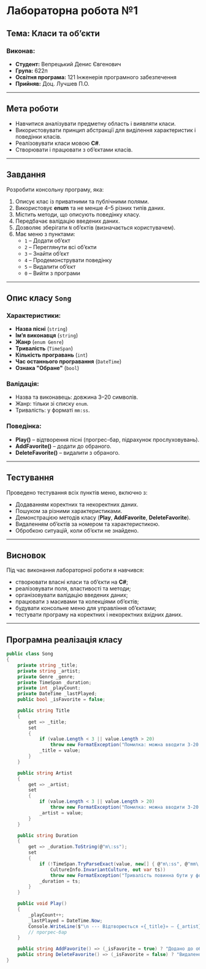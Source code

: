 # Лабораторна робота №1  
## Тема: Класи та об’єкти 

### Виконав:
- **Студент:** Вепрецький Денис Євгенович  
- **Група:** 622п 
- **Освітня програма:** 121 Інженерія програмного забезпечення 
- **Прийняв:** Доц. Лучшев П.О.

---

## Мета роботи
- Навчитися аналізувати предметну область і виявляти класи.  
- Використовувати принцип абстракції для виділення характеристик і поведінки класів.  
- Реалізовувати класи мовою **C#**.  
- Створювати і працювати з об’єктами класів.  

---

## Завдання
Розробити консольну програму, яка:
1. Описує клас із приватними та публічними полями.  
2. Використовує **enum** та не менше 4–5 різних типів даних.  
3. Містить методи, що описують поведінку класу.  
4. Передбачає валідацію введених даних.  
5. Дозволяє зберігати `N` об’єктів (визначається користувачем).  
6. Має меню з пунктами:
   - `1` – Додати об’єкт  
   - `2` – Переглянути всі об’єкти  
   - `3` – Знайти об’єкт  
   - `4` – Продемонструвати поведінку  
   - `5` – Видалити об’єкт  
   - `0` – Вийти з програми  

---

## Опис класу `Song`

### Характеристики:
- **Назва пісні** (`string`)  
- **Ім’я виконавця** (`string`)  
- **Жанр** (`enum Genre`)  
- **Тривалість** (`TimeSpan`)  
- **Кількість програвань** (`int`)  
- **Час останнього програвання** (`DateTime`)  
- **Ознака "Обране"** (`bool`)  

### Валідація:
- Назва та виконавець: довжина 3–20 символів.  
- Жанр: тільки зі списку `enum`.  
- Тривалість: у форматі `mm:ss`.  

### Поведінка:
- **Play()** – відтворення пісні (прогрес-бар, підрахунок прослуховувань).  
- **AddFavorite()** – додати до обраного.  
- **DeleteFavorite()** – видалити з обраного.  

---

## Тестування

Проведено тестування всіх пунктів меню, включно з:  
- Додаванням коректних та некоректних даних. 
- Пошуком за різними характеристиками.  
- Демонстрацією методів класу (**Play**, **AddFavorite**, **DeleteFavorite**).  
- Видаленням об’єктів за номером та характеристикою.  
- Обробкою ситуацій, коли об’єкти не знайдено.  

---

## Висновок

Під час виконання лабораторної роботи я навчився:  
- створювати власні класи та об’єкти на **C#**;  
- реалізовувати поля, властивості та методи;  
- організовувати валідацію введених даних;  
- працювати з масивами та колекціями об’єктів;  
- будувати консольне меню для управління об’єктами;  
- тестувати програму на коректних і некоректних вхідних даних.  

---

## Програмна реалізація класу

```csharp
public class Song
{
    private string _title; 
    private string _artist; 
    private Genre _genre; 
    private TimeSpan _duration; 
    private int _playCount;
    private DateTime _lastPlayed;
    public bool _isFavorite = false;

    public string Title
    {
        get => _title;
        set
        {
            if (value.Length < 3 || value.Length > 20)
                throw new FormatException("Помилка: можна вводити 3-20 символів");
            _title = value;
        }
    }

    public string Artist
    {
        get => _artist;
        set
        {
            if (value.Length < 3 || value.Length > 20)
                throw new FormatException("Помилка: можна вводити 3-20 символів");
            _artist = value;
        }
    }

    public string Duration
    {
        get => _duration.ToString(@"m\:ss");
        set
        {
            if (!TimeSpan.TryParseExact(value, new[] { @"m\:ss", @"mm\:ss" },
                CultureInfo.InvariantCulture, out var ts))
                throw new FormatException("Тривалість повинна бути у форматі mm:ss");
            _duration = ts;
        }
    }

    public void Play()
    {
        _playCount++;
        _lastPlayed = DateTime.Now;
        Console.WriteLine($"\n --- Відтворюється «{_title}» — {_artist} ---\n");
        // прогрес-бар
    }

    public string AddFavorite() => (_isFavorite = true) ? "Додано до обраного." : "";
    public string DeleteFavorite() => (_isFavorite = false) ? "Видалено з обраного." : "";
}
